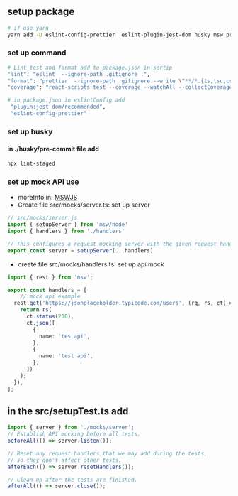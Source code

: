 ## setup package
```bash
# if use yarn 
yarn add -D eslint-config-prettier  eslint-plugin-jest-dom husky msw prettier
```
### set up command 
```bash
# Lint test and format add to package.json in scrtip
"lint": "eslint  --ignore-path .gitignore .",
"format": "prettier  --ignore-path .gitignore --write \"**/*.{ts,tsc,css,scss}\"",
"coverage": "react-scripts test --coverage --watchAll --collectCoverageFrom='src/components/**/*.{ts,tsx}' --collectCoverageFrom='!src/components/**/*.{type,stories,constants,test,spec}.{ts,tsx}'",
```

```bash
# in package.json in eslintConfig add
 "plugin:jest-dom/recommended",
 "eslint-config-prettier"
```
### set up husky
#### in ./husky/pre-commit file add
```bash 
npx lint-staged
```

### set up mock API use 
- moreInfo in: [MSWJS](https://mswjs.io/)
- Create file src/mocks/server.ts: set up server
```ts
// src/mocks/server.js
import { setupServer } from 'msw/node'
import { handlers } from './handlers'

// This configures a request mocking server with the given request handlers.
export const server = setupServer(...handlers)
```

- create file src/mocks/handlers.ts: set up api mock
```ts
import { rest } from 'msw';

export const handlers = [
    // mock api example
  rest.get('https://jsonplaceholder.typicode.com/users', (rq, rs, ct) => {
    return rs(
      ct.status(200),
      ct.json([
        {
          name: 'tes api',
        },
        {
          name: 'test api',
        },
      ])
    );
  }),
];

```

## in the src/setupTest.ts add 
```ts
import { server } from './mocks/server';
// Establish API mocking before all tests.
beforeAll(() => server.listen());

// Reset any request handlers that we may add during the tests,
// so they don't affect other tests.
afterEach(() => server.resetHandlers());

// Clean up after the tests are finished.
afterAll(() => server.close());
```